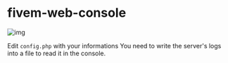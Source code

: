# fivem-web-console
![img](https://i.gyazo.com/43b0a0b7fcc97ffafaa438b54eddc9a0.png)

Edit `config.php` with your informations
You need to write the server's logs into a file to read it in the console.
